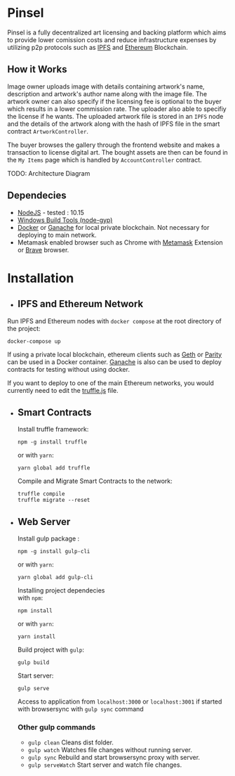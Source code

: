 # Pinsel

Pinsel is a fully decentralized art licensing and backing platform which aims to provide lower comission costs and reduce infrastructure expenses by utilizing p2p protocols such as [IPFS](https://ipfs.io/) and [Ethereum](https://www.ethereum.org/) Blockchain.

## How it Works

Image owner uploads image with details containing artwork's name, description and artwork's author name along with the image file. The artwork owner can also specify if the licensing fee is optional to the buyer which results in a lower commission rate. The uploader also able to specifiy the license if he wants. The uploaded artwork file is stored in an `IPFS` node and the details of the artwork along with the hash of IPFS file in the smart contract `ArtworkController`.  

The buyer browses the gallery through the frontend website and makes a transaction to license digital art. The bought assets are then can be found in the `My Items` page which is handled by `AccountController` contract.

TODO: Architecture Diagram

## Dependecies

* [NodeJS](https://nodejs.org/en/) - tested : 10.15
* [Windows Build Tools (node-gyp)](https://github.com/nodejs/node-gyp)
* [Docker](https://www.docker.com/) or [Ganache](https://truffleframework.com/ganache) for local private blockchain. Not necessary for deploying to main network.
* Metamask enabled browser such as Chrome with [Metamask](https://metamask.io/) Extension or [Brave](https://brave.com/) browser.

# Installation

* ## IPFS and Ethereum Network

Run IPFS and Ethereum nodes with `docker compose` at the root directory of the project:
```
docker-compose up
```

If using a private local blockchain, ethereum clients such as [Geth](https://geth.ethereum.org/) or [Parity](https://www.parity.io/) can be used in a Docker container. [Ganache](https://truffleframework.com/ganache) is also can be used to deploy contracts for testing without using docker.

If you want to deploy to one of the main Ethereum networks, you would currently need to edit the [truffle.js](/truffle.js) file.

* ## Smart Contracts

  Install truffle framework:
  ```
  npm -g install truffle
  ```
  or with `yarn`:
  ```
  yarn global add truffle
  ```

  Compile and Migrate Smart Contracts to the network:
  ```
  truffle compile
  truffle migrate --reset
  ```

* ## Web Server

  Install gulp package :
  ```
  npm -g install gulp-cli
  ```
  or with `yarn`:
  ```
  yarn global add gulp-cli
  ```

  Installing project dependecies  
  with `npm`:
  ```
  npm install
  ```
  or with `yarn`:
  ```
  yarn install
  ```

  Build project with `gulp`:
  ```
  gulp build
  ```

  Start server:
  ```
  gulp serve
  ```
    Access to application from `localhost:3000` or `localhost:3001` if started with browsersync with `gulp sync` command

  ### Other gulp commands
  * ```gulp clean``` Cleans dist folder.
  * ```gulp watch``` Watches file changes without running server.
  * ```gulp sync``` Rebuild and start browsersync proxy with server.
  * ```gulp serveWatch``` Start server and watch file changes.